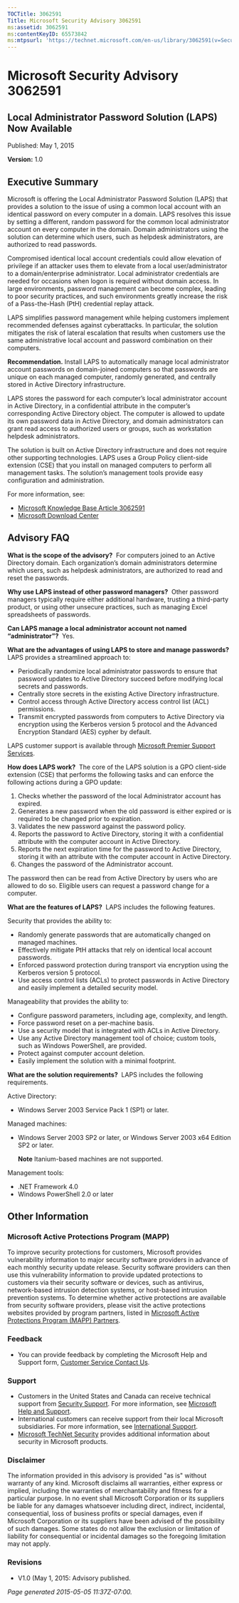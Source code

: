 ```yaml
---
TOCTitle: 3062591
Title: Microsoft Security Advisory 3062591
ms:assetid: 3062591
ms:contentKeyID: 65573842
ms:mtpsurl: 'https://technet.microsoft.com/en-us/library/3062591(v=Security.10)'
---
```


Microsoft Security Advisory 3062591
===================================

Local Administrator Password Solution (LAPS) Now Available
----------------------------------------------------------

Published: May 1, 2015

**Version:** 1.0

Executive Summary
-----------------

<span id="sectionToggle0"></span>
Microsoft is offering the Local Administrator Password Solution (LAPS) that provides a solution to the issue of using a common local account with an identical password on every computer in a domain. LAPS resolves this issue by setting a different, random password for the common local administrator account on every computer in the domain. Domain administrators using the solution can determine which users, such as helpdesk administrators, are authorized to read passwords.

Compromised identical local account credentials could allow elevation of privilege if an attacker uses them to elevate from a local user/administrator to a domain/enterprise administrator. Local administrator credentials are needed for occasions when logon is required without domain access. In large environments, password management can become complex, leading to poor security practices, and such environments greatly increase the risk of a Pass-the-Hash (PtH) credential replay attack.

LAPS simplifies password management while helping customers implement recommended defenses against cyberattacks. In particular, the solution mitigates the risk of lateral escalation that results when customers use the same administrative local account and password combination on their computers.

**Recommendation.** Install LAPS to automatically manage local administrator account passwords on domain-joined computers so that passwords are unique on each managed computer, randomly generated, and centrally stored in Active Directory infrastructure.

LAPS stores the password for each computer’s local administrator account in Active Directory, in a confidential attribute in the computer’s corresponding Active Directory object. The computer is allowed to update its own password data in Active Directory, and domain administrators can grant read access to authorized users or groups, such as workstation helpdesk administrators.

The solution is built on Active Directory infrastructure and does not require other supporting technologies. LAPS uses a Group Policy client-side extension (CSE) that you install on managed computers to perform all management tasks. The solution’s management tools provide easy configuration and administration.

For more information, see:

-   [Microsoft Knowledge Base Article 3062591](https://support.microsoft.com/kb/3062591)
-   [Microsoft Download Center](http://www.microsoft.com/downloads/details.aspx?familyid=6e424d9b-e6dd-41c8-8523-6818fc2f07ec)

Advisory FAQ
------------

<span id="sectionToggle1"></span>
**What is the scope of the advisory?** 
For computers joined to an Active Directory domain. Each organization’s domain administrators determine which users, such as helpdesk administrators, are authorized to read and reset the passwords.

**Why use LAPS instead of other password managers?** 
Other password managers typically require either additional hardware, trusting a third-party product, or using other unsecure practices, such as managing Excel spreadsheets of passwords.

**Can LAPS manage a local administrator account not named “administrator”?** 
Yes.

**What are the advantages of using LAPS to store and manage passwords?** 
LAPS provides a streamlined approach to:

-   Periodically randomize local administrator passwords to ensure that password updates to Active Directory succeed before modifying local secrets and passwords.
-   Centrally store secrets in the existing Active Directory infrastructure.
-   Control access through Active Directory access control list (ACL) permissions.
-   Transmit encrypted passwords from computers to Active Directory via encryption using the Kerberos version 5 protocol and the Advanced Encryption Standard (AES) cypher by default.

LAPS customer support is available through [Microsoft Premier Support Services](https://www.microsoft.com/en-us/microsoftservices/support.aspx).

**How does LAPS work?** 
The core of the LAPS solution is a GPO client-side extension (CSE) that performs the following tasks and can enforce the following actions during a GPO update:

1.  Checks whether the password of the local Administrator account has expired.
2.  Generates a new password when the old password is either expired or is required to be changed prior to expiration.
3.  Validates the new password against the password policy.
4.  Reports the password to Active Directory, storing it with a confidential attribute with the computer account in Active Directory.
5.  Reports the next expiration time for the password to Active Directory, storing it with an attribute with the computer account in Active Directory.
6.  Changes the password of the Administrator account.

The password then can be read from Active Directory by users who are allowed to do so. Eligible users can request a password change for a computer.

**What are the features of LAPS?** 
LAPS includes the following features.

Security that provides the ability to:

-   Randomly generate passwords that are automatically changed on managed machines.
-   Effectively mitigate PtH attacks that rely on identical local account passwords.
-   Enforced password protection during transport via encryption using the Kerberos version 5 protocol.
-   Use access control lists (ACLs) to protect passwords in Active Directory and easily implement a detailed security model.

Manageability that provides the ability to:

-   Configure password parameters, including age, complexity, and length.
-   Force password reset on a per-machine basis.
-   Use a security model that is integrated with ACLs in Active Directory.
-   Use any Active Directory management tool of choice; custom tools, such as Windows PowerShell, are provided.
-   Protect against computer account deletion.
-   Easily implement the solution with a minimal footprint.

**What are the solution requirements?** 
LAPS includes the following requirements.

Active Directory:

-   Windows Server 2003 Service Pack 1 (SP1) or later.

Managed machines:

-   Windows Server 2003 SP2 or later, or Windows Server 2003 x64 Edition SP2 or later.

    **Note** Itanium-based machines are not supported.

Management tools:

-   .NET Framework 4.0
-   Windows PowerShell 2.0 or later

Other Information
-----------------

<span id="sectionToggle2"></span>
### Microsoft Active Protections Program (MAPP)

To improve security protections for customers, Microsoft provides vulnerability information to major security software providers in advance of each monthly security update release. Security software providers can then use this vulnerability information to provide updated protections to customers via their security software or devices, such as antivirus, network-based intrusion detection systems, or host-based intrusion prevention systems. To determine whether active protections are available from security software providers, please visit the active protections websites provided by program partners, listed in [Microsoft Active Protections Program (MAPP) Partners](http://go.microsoft.com/fwlink/?linkid=215201).

### Feedback

-   You can provide feedback by completing the Microsoft Help and Support form, [Customer Service Contact Us](http://support.microsoft.com/kb/?scid=sw;en;1257&amp;showpage=1&amp;ws=technet&amp;sd=tech).

### Support

-   Customers in the United States and Canada can receive technical support from [Security Support](http://go.microsoft.com/fwlink/?linkid=21131). For more information, see [Microsoft Help and Support](http://support.microsoft.com/).
-   International customers can receive support from their local Microsoft subsidiaries. For more information, see [International Support](http://go.microsoft.com/fwlink/?linkid=21155).
-   [Microsoft TechNet Security](http://go.microsoft.com/fwlink/?linkid=21132) provides additional information about security in Microsoft products.

### Disclaimer

The information provided in this advisory is provided "as is" without warranty of any kind. Microsoft disclaims all warranties, either express or implied, including the warranties of merchantability and fitness for a particular purpose. In no event shall Microsoft Corporation or its suppliers be liable for any damages whatsoever including direct, indirect, incidental, consequential, loss of business profits or special damages, even if Microsoft Corporation or its suppliers have been advised of the possibility of such damages. Some states do not allow the exclusion or limitation of liability for consequential or incidental damages so the foregoing limitation may not apply.

### Revisions

-   V1.0 (May 1, 2015: Advisory published.

*Page generated 2015-05-05 11:37Z-07:00.*
